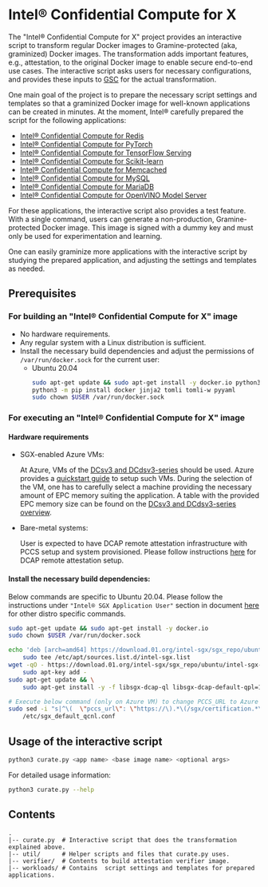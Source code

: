 # Intel® Confidential Compute for X

The "Intel® Confidential Compute for X" project provides an interactive script to transform regular
Docker images to Gramine-protected (aka, graminized) Docker images. The transformation adds
important features, e.g., attestation, to the original Docker image to enable secure end-to-end use
cases. The interactive script asks users for necessary configurations, and provides these inputs to
[GSC](https://github.com/gramineproject/gsc) for the actual transformation.

One main goal of the project is to prepare the necessary script settings and templates so that a
graminized Docker image for well-known applications can be created in minutes. At the moment,
Intel® carefully prepared the script for the following applications:

* [Intel® Confidential Compute for Redis](workloads/redis/)
* [Intel® Confidential Compute for PyTorch](workloads/pytorch/)
* [Intel® Confidential Compute for TensorFlow Serving](workloads/tensorflow-serving/)
* [Intel® Confidential Compute for Scikit-learn](workloads/sklearn/)
* [Intel® Confidential Compute for Memcached](workloads/memcached/)
* [Intel® Confidential Compute for MySQL](workloads/mysql/)
* [Intel® Confidential Compute for MariaDB](workloads/mariadb/)
* [Intel® Confidential Compute for OpenVINO Model Server](workloads/openvino-model-server/)

For these applications, the interactive script also provides a test feature. With a single command,
users can generate a non-production, Gramine-protected Docker image. This image is signed with a
dummy key and must only be used for experimentation and learning.

One can easily graminize more applications with the interactive script by studying the prepared
application, and adjusting the settings and templates as needed.


## Prerequisites

### For building an "Intel® Confidential Compute for X" image

- No hardware requirements.
- Any regular system with a Linux distribution is sufficient.
- Install the necessary build dependencies and adjust the permissions of `/var/run/docker.sock` for
  the current user:
   - Ubuntu 20.04
        ```sh
        sudo apt-get update && sudo apt-get install -y docker.io python3 python3-pip
        python3 -m pip install docker jinja2 tomli tomli-w pyyaml
        sudo chown $USER /var/run/docker.sock
        ```

### For executing an "Intel® Confidential Compute for X" image

#### Hardware requirements

- SGX-enabled Azure VMs:

  At Azure, VMs of the [DCsv3 and DCdsv3-series](https://learn.microsoft.com/en-us/azure/virtual-machines/dcv3-series)
  should be used. Azure provides a
  [quickstart guide](https://learn.microsoft.com/en-us/azure/confidential-computing/quick-create-portal)
  to setup such VMs. During the selection of the VM, one has to carefully select a machine
  providing the necessary amount of EPC memory suiting the application. A table with the
  provided EPC memory size can be found on the
  [DCsv3 and DCdsv3-series overview](https://learn.microsoft.com/en-us/azure/virtual-machines/dcv3-series).

- Bare-metal systems:

  User is expected to have DCAP remote attestation infrastructure with PCCS setup and system
  provisioned. Please follow instructions [here](https://www.intel.com/content/www/us/en/developer/articles/guide/intel-software-guard-extensions-data-center-attestation-primitives-quick-install-guide.html)
  for DCAP remote attestation setup.

#### Install the necessary build dependencies:

Below commands are specific to Ubuntu 20.04. Please follow the instructions under
`"Intel® SGX Application User"` section in document [here](https://download.01.org/intel-sgx/latest/dcap-latest/linux/docs/Intel_SGX_SW_Installation_Guide_for_Linux.pdf)
for other distro specific commands.

```sh
sudo apt-get update && sudo apt-get install -y docker.io
sudo chown $USER /var/run/docker.sock

echo 'deb [arch=amd64] https://download.01.org/intel-sgx/sgx_repo/ubuntu focal main' | \
    sudo tee /etc/apt/sources.list.d/intel-sgx.list
wget -qO - https://download.01.org/intel-sgx/sgx_repo/ubuntu/intel-sgx-deb.key | \
    sudo apt-key add -
sudo apt-get update && \
    sudo apt-get install -y -f libsgx-dcap-ql libsgx-dcap-default-qpl=1.16.100.2-focal1

# Execute below command (only on Azure VM) to change PCCS_URL to Azure PCCS
sudo sed -i "s|^\(  \"pccs_url\": \"https://\).*\(/sgx/certification.*\)|\1global.acccache.azure.net\2|g" \
    /etc/sgx_default_qcnl.conf
```

## Usage of the interactive script

```sh
python3 curate.py <app name> <base image name> <optional args>
```

For detailed usage information:

```sh
python3 curate.py --help
```
## Contents

    .
    |-- curate.py  # Interactive script that does the transformation explained above.
    |-- util/      # Helper scripts and files that curate.py uses.
    |-- verifier/  # Contents to build attestation verifier image.
    |-- workloads/ # Contains  script settings and templates for prepared applications.
